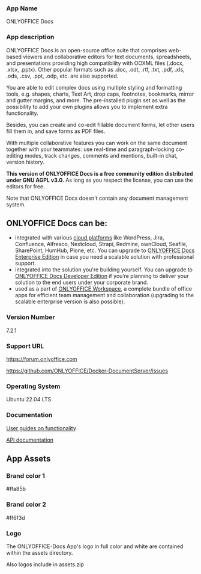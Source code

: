 ### App Name
ONLYOFFICE Docs

### App description

ONLYOFFICE Docs is an open-source office suite that comprises web-based viewers and collaborative editors for text documents, spreadsheets, and presentations providing high compatibility with OOXML files (.docx, .xlsx, .pptx). Other popular formats such as .doc, .odt, .rtf, .txt, .pdf, .xls, .ods, .csv, .ppt, .odp, etc. are also supported.

You are able to edit complex docs using multiple styling and formatting tools, e.g. shapes, charts, Text Art, drop caps, footnotes, bookmarks, mirror and gutter margins, and more. The pre-installed plugin set as well as the possibility to add your own plugins allows you to implement extra functionality.

Besides, you can create and co-edit fillable document forms, let other users fill them in, and save forms as PDF files.

With multiple collaborative features you can work on the same document together with your teammates: use real-time and paragraph-locking co-editing modes, track changes, comments and mentions, built-in chat, version history.

**This version of ONLYOFFICE Docs is a free community edition distributed under GNU AGPL v3.0.** As long as you respect the license, you can use the editors for free.

Note that ONLYOFFICE Docs doesn't contain any document management system.

## ONLYOFFICE Docs can be: ##

* integrated with various [cloud platforms](https://www.onlyoffice.com/all-connectors.aspx) like WordPress, Jira, Confluence, Alfresco, Nextcloud, Strapi, Redmine, ownCloud, Seafile, SharePoint, HumHub, Plone, etc. You can upgrade to [ONLYOFFICE Docs Enterprise Edition](https://www.onlyoffice.com/docs-enterprise-prices.aspx) in case you need a scalable solution with professional support.
* integrated into the solution you're building yourself. You can upgrade to [ONLYOFFICE Docs Developer Edition](https://www.onlyoffice.com/developer-edition-prices.aspx) if you’re planning to deliver your solution to the end users under your corporate brand.
* used as a part of [ONLYOFFICE Workspace](https://www.onlyoffice.com/workspace.aspx), a complete bundle of office apps for efficient team management and collaboration (upgrading to the scalable enterprise version is also possible).

### Version Number

7.2.1 

### Support URL

https://forum.onlyoffice.com

https://github.com/ONLYOFFICE/Docker-DocumentServer/issues

### Operating System

Ubuntu 22.04 LTS 

### Documentation

[User guides on functionality](https://helpcenter.onlyoffice.com/userguides/docs-index.aspx)

[API documentation](https://api.onlyoffice.com/editors/basic)

## App Assets

### Brand color 1

#ffa85b

### Brand color 2

#ff6f3d

### Logo

The ONLYOFFICE-Docs App's logo in full color and white are contained within the assets directory.

Also logos include in assets.zip
